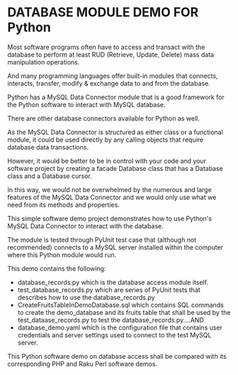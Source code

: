 # DATABASE MODULE DEMO FOR Python

Most software programs often have to access and transact with the database to perform at least RUD (Retrieve, Update, Delete) mass data manipulation operations.

And many programming languages offer built-in modules that connects, interacts, transfer, modify & exchange data to and from the database.

Python has a MySQL Data Connector module that is a good framework for the Python software to interact with MySQL database.

There are other database connectors available for Python as well.

As the MySQL Data Connector is structured as either class or a functional module, 
it could be used directly by any calling objects that require database data transactions.

However, it would be better to be in control with your code and your software project by creating a facade Database class that has a Database class and a Database cursor.

In this way, we would not be overwhelmed by the numerous and large features of the MySQL Data Connector and we would only use what we need from its methods and properties.

This simple software demo project demonstrates how to use Python's MySQL Data Connector to interact with the database.

The module is tested through PyUnit test case that (although not recommended) connects to a MySQL server installed within the computer where this Python module would run.

This demo contains the following:

- database_records.py which is the database access module itself.
- test_database_records.py which are series of PyUnit tests that describes how to use the database_records.py
- CreateFruitsTableInDemoDatabase.sql which contains SQL commands to create the demo_database and its fruits table that shall be used by the test_dataase_records.py to test the database_records.py....AND
- database_demo.yaml which is the configuration file that contains user credentials and server settings used to connect to the test MySQL server.

This Python software demo on database access shall be compared with its corresponding PHP and Raku Perl software demos.

